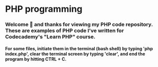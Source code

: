 PHP programming
========

### Welcome :wave: and thanks for viewing my PHP code repository. These are examples of PHP code I've written for Codecademy's "Learn PHP" course.

#### For some files, initiate them in the terminal (bash shell) by typing 'php index.php', clear the terminal screen by typing 'clear', and end the program by hitting CTRL + C.
